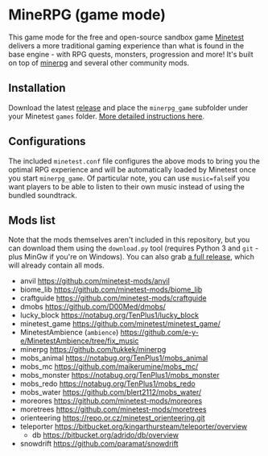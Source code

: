 # MineRPG (game mode)

This game mode for the free and open-source sandbox game [Minetest](http://minetest.net/) delivers a more traditional gaming experience than what is found in the base engine - with RPG quests, monsters, progression and more! It's built on top of [minerpg](https://github.com/tukkek/minerpg) and several other community mods.

## Installation

Download the latest [release](https://github.com/tukkek/minerpg_game/releases) and place the `minerpg_game` subfolder under your Minetest `games` folder. [More detailed instructions here](https://wiki.minetest.net/Game#Installing_games).

## Configurations

The included `minetest.conf` file configures the above mods to bring you the optimal RPG experience and will be automatically loaded by Minetest once you start `minerpg_game`. Of particular note, you can use `music=false`if you want players to be able to listen to their own music instead of using the bundled soundtrack.

## Mods list

Note that the mods themselves aren't included in this repository, but you can download them using the `download.py` tool (requires Python 3 and `git` - plus MinGw if you're on Windows). You can also grab [a full release](https://github.com/tukkek/minerpg_game/releases), which will already contain all mods.

* anvil https://github.com/minetest-mods/anvil
* biome_lib https://github.com/minetest-mods/biome_lib
* craftguide https://github.com/minetest-mods/craftguide
* dmobs https://github.com/D00Med/dmobs/
* lucky_block https://notabug.org/TenPlus1/lucky_block
* minetest_game https://github.com/minetest/minetest_game/
* MinetestAmbience (`ambience`) https://github.com/e-y-e/MinetestAmbience/tree/fix_music
* minerpg https://github.com/tukkek/minerpg
* mobs_animal https://notabug.org/TenPlus1/mobs_animal
* mobs_mc https://github.com/maikerumine/mobs_mc/
* mobs_monster https://notabug.org/TenPlus1/mobs_monster
* mobs_redo https://notabug.org/TenPlus1/mobs_redo
* mobs_water https://github.com/blert2112/mobs_water/
* moreores https://github.com/minetest-mods/moreores
* moretrees https://github.com/minetest-mods/moretrees
* orienteering https://repo.or.cz/minetest_orienteering.git
* teleporter https://bitbucket.org/kingarthursteam/teleporter/overview
    * db https://bitbucket.org/adrido/db/overview
* snowdrift https://github.com/paramat/snowdrift
